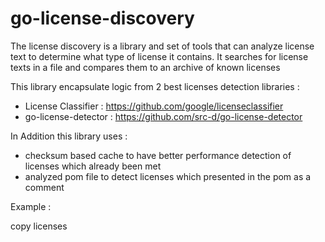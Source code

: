 # go-license-discovery

The license discovery is a library and set of tools
that can analyze license text to determine what type of license it contains.
It searches for license texts in a file and compares them to an archive of known licenses

This library encapsulate logic from 2 best licenses detection libraries :

-  License Classifier  : https://github.com/google/licenseclassifier
-  go-license-detector : https://github.com/src-d/go-license-detector

In Addition this library uses :
 - checksum based cache to have better performance detection of licenses which already been met
 - analyzed pom file to detect licenses which presented in the pom as a comment

Example :

copy licenses
